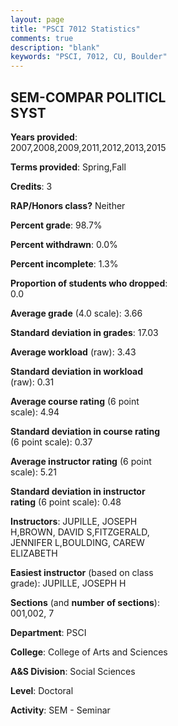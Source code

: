 ```yaml
---
layout: page
title: "PSCI 7012 Statistics"
comments: true
description: "blank"
keywords: "PSCI, 7012, CU, Boulder"
--- 
```

<head>
<script src="https://ajax.googleapis.com/ajax/libs/jquery/2.1.3/jquery.min.js"></script>
<script src="https://dl.dropboxusercontent.com/s/pc42nxpaw1ea4o9/highcharts.js?dl=0"></script>
<!-- <script src="../assets/js/highcharts.js"></script> -->
<style type="text/css">@font-face {
	font-family: "Bebas Neue";
	src: url(https://www.filehosting.org/file/details/544349/BebasNeue%20Regular.otf) format("opentype");
	}
	h1.Bebas { 
		font-family: "Bebas Neue", Verdana, Tahoma;
	}
</style>
</head>
<body>
	<div id="container" style="float: right; width: 45%; height: 88%; margin-left: 2.5%; margin-right: 2.5%;"></div>
	<script language="JavaScript">
		$(document).ready(function() {
		var chart = {type: 'column'};
		var title = {text: 'Grade Distribution'};
		var xAxis = {categories: ['A','B','C','D','F'],crosshair: true};
		var yAxis = {min: 0,title: {text: 'Percentage'}};
		var tooltip = {headerFormat: '<center><b><span style="font-size:20px">{point.key}</span></b></center>',
		               pointFormat: '<td style="padding:0"><b>{point.y:.1f}%</b></td>',
		               footerFormat: '</table>',shared: true,useHTML: true};
		var plotOptions = {column: {pointPadding: 0.0,borderWidth: 0}};  
		var credits = {enabled: false};var series= [{name: 'Percent',data: [72.09,25.58,2.33,0.0,0.0,]}];
		var json = {};
		json.chart = chart;
		json.title = title;
		json.tooltip = tooltip;
		json.xAxis = xAxis;
		json.yAxis = yAxis;  
		json.series = series;
		json.plotOptions = plotOptions;  
		json.credits = credits;
		$('#container').highcharts(json);
	});
	</script>
</body>
			   
## SEM-COMPAR POLITICL SYST

**Years provided**: 2007,2008,2009,2011,2012,2013,2015

**Terms provided**: Spring,Fall

**Credits**: 3

**RAP/Honors class?** Neither

**Percent grade**: 98.7%

**Percent withdrawn**: 0.0%

**Percent incomplete**: 1.3%

**Proportion of students who dropped**: 0.0

**Average grade** (4.0 scale): 3.66

**Standard deviation in grades**: 17.03

**Average workload** (raw): 3.43

**Standard deviation in workload** (raw): 0.31

**Average course rating** (6 point scale): 4.94

**Standard deviation in course rating** (6 point scale): 0.37

**Average instructor rating** (6 point scale): 5.21

**Standard deviation in instructor rating** (6 point scale): 0.48

**Instructors**: JUPILLE, JOSEPH H,BROWN, DAVID S,FITZGERALD, JENNIFER L,BOULDING, CAREW ELIZABETH

**Easiest instructor** (based on class grade): JUPILLE, JOSEPH H

**Sections** (and **number of sections**): 001,002, 7

**Department**: PSCI

**College**: College of Arts and Sciences

**A&S Division**: Social Sciences

**Level**: Doctoral

**Activity**: SEM - Seminar